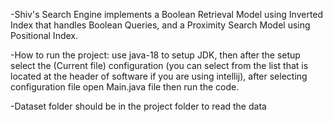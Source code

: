 -Shiv's Search Engine implements a Boolean Retrieval Model using Inverted Index that handles Boolean Queries,
and a Proximity Search Model using Positional Index.

-How to run the project: use java-18 to setup JDK, then after the setup select the (Current file)
configuration (you can select from the list that is located at the header of software if you are
using intellij), after selecting configuration file open Main.java file then run the code.

-Dataset folder should be in the project folder to read the data
